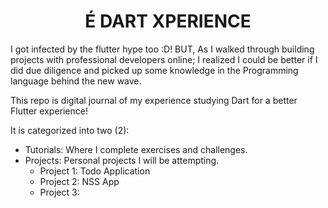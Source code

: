 <h1 align="center">
    É DART XPERIENCE
</h1>
<p>
I got infected by the flutter hype too :D! BUT, As I  walked through building projects with professional developers online; I realized I could be better if I did due diligence and picked up some knowledge in the Programming language behind the new wave.

This repo is digital journal of my experience studying Dart for a better Flutter experience!
</p>

It is categorized into two (2):
- Tutorials: Where I complete exercises and challenges.
- Projects: Personal projects I will be attempting.
    - Project 1:    Todo Application
    - Project 2:    NSS App
    - Project 3:
